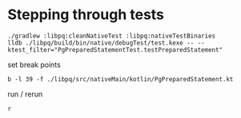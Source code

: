 # Stepping through tests

```shell
./gradlew :libpq:cleanNativeTest :libpq:nativeTestBinaries
lldb ./libpq/build/bin/native/debugTest/test.kexe -- --ktest_filter="PgPreparedStatementTest.testPreparedStatement" 
```

set break points
``` 
b -l 39 -f ./libpq/src/nativeMain/kotlin/PgPreparedStatement.kt 
```

run / rerun
``` 
r
```